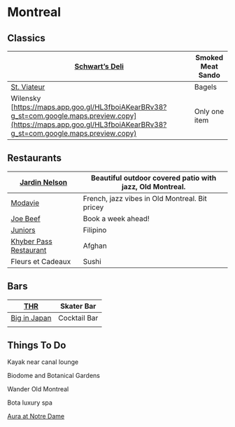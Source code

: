 # Montreal

## Classics

| [Schwart’s Deli](https://maps.app.goo.gl/uvo9d35VNFMq8wzV8) | Smoked Meat Sando |
| --- | --- |
| [St. Viateur](https://www.stviateurbagel.com/) | Bagels |
| Wilensky [https://maps.app.goo.gl/HL3fboiAKearBRv38?g_st=com.google.maps.preview.copy](https://maps.app.goo.gl/HL3fboiAKearBRv38?g_st=com.google.maps.preview.copy) | Only one item |

## Restaurants

| [Jardin Nelson](https://jardinnelson.com/en/) | Beautiful outdoor covered patio with jazz, Old Montreal. |
| --- | --- |
| [Modavie](https://modavie.com/en/) | French, jazz vibes in Old Montreal. Bit pricey |
| [Joe Beef](https://www.instagram.com/joebeef/?hl=en) | Book a week ahead! |
| [Juniors](https://maps.app.goo.gl/BC3gS1gHWRqYxdLr6) | Filipino |
| [Khyber Pass Restaurant](https://g.co/kgs/29yzLjk) | Afghan |
| Fleurs et Cadeaux | Sushi |

## Bars

| [THR](https://g.co/kgs/z2pJZTt) | Skater Bar |
| --- | --- |
| [Big in Japan](https://g.co/kgs/Jv4Y5vF) | Cocktail Bar |
|  |  |

## Things To Do

Kayak near canal lounge

Biodome and Botanical Gardens

Wander Old Montreal

Bota luxury spa

[Aura at Notre Dame](https://feverup.com/m/134291/en?utm_source=Facebook_Mobile_Feed&utm_medium=&utm_campaign=134291_yul&ad_id=120202083501630030&fbclid=IwY2xjawEibcRleHRuA2FlbQEwAAEdWo4dYKOJxrhBga8vQ5_QbQ489LSaco6UpjGvR1Ib_KqJgbsC-HANIrxG_aem_tLZB5oDVCwb1zCtOVMj3aw&campaign_id=120202083501610030)